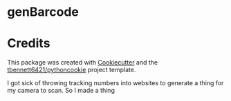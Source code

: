# genBarcode

# Credits

This package was created with [Cookiecutter](https://github.com/cookiecutter/cookiecutter) and the [tbennett6421/pythoncookie](https://github.com/tbennett6421/pythoncookie) project template.

I got sick of throwing tracking numbers into websites to generate a thing for my camera to scan. So I made a thing
